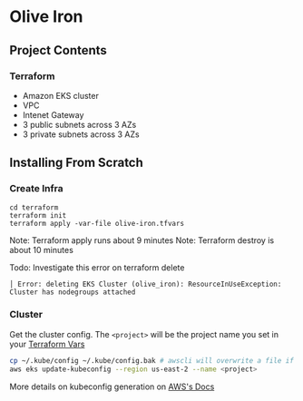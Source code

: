 # Olive Iron

## Project Contents
### Terraform
 - Amazon EKS cluster
 - VPC
 - Intenet Gateway
 - 3 public subnets across 3 AZs
 - 3 private subnets across 3 AZs

## Installing From Scratch
### Create Infra
```console
cd terraform
terraform init
terraform apply -var-file olive-iron.tfvars
```

Note: Terraform apply runs about 9 minutes
Note: Terraform destroy is about 10 minutes

Todo: Investigate this error on terraform delete
```console
│ Error: deleting EKS Cluster (olive_iron): ResourceInUseException: Cluster has nodegroups attached
```

### Cluster
Get the cluster config. The `<project>` will be the project name you set in your [Terraform Vars](terraform/olive-iron.tfvars)
```bash
cp ~/.kube/config ~/.kube/config.bak # awscli will overwrite a file if it's there
aws eks update-kubeconfig --region us-east-2 --name <project>
```
More details on kubeconfig generation on [AWS's Docs](https://docs.aws.amazon.com/eks/latest/userguide/create-kubeconfig.html)